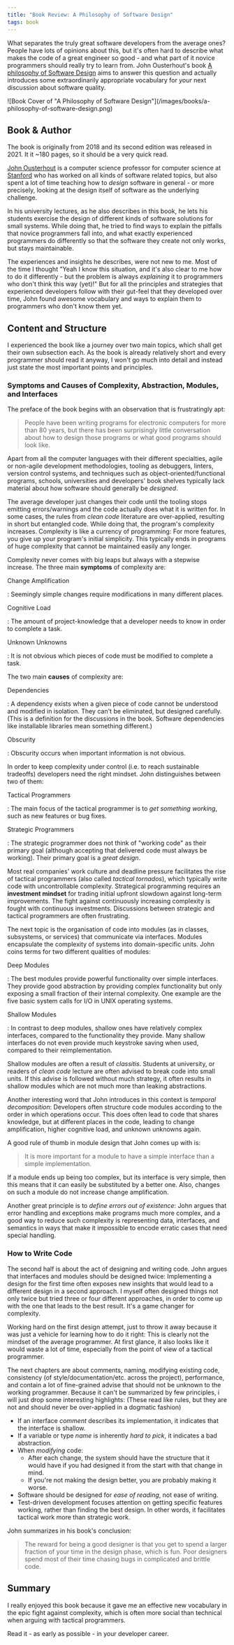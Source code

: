 ```yaml
---
title: "Book Review: A Philosophy of Software Design"
tags: book
---
```


What separates the truly great software developers from the average ones?
People have lots of opinions about this, but it's often hard to describe what
makes the code of a great engineer so good - and what part of it novice
programmers should really try to learn from.
John Ousterhout's book [A philosophy of Software Design](https://amzn.to/3B8ufgM)
aims to answer this question and actually introduces some extraordinarily
appropriate vocabulary for *your* next discussion about software quality.

<!--more-->


<div class="book-cover">
  ![Book Cover of "A Philosophy of Software Design"](/images/books/a-philosophy-of-software-design.png)
</div>

## Book & Author

The book is originally from 2018 and its second edition was released in 2021.
It it ~180 pages, so it should be a very quick read.

[John Ousterhout](https://en.wikipedia.org/wiki/John_Ousterhout) is a computer
science professor for computer science at [Stanford](https://web.stanford.edu/~ouster)
who has worked on all kinds of software related topics, but also spent a lot of
time teaching how to *design* software in general - or more precisely, looking
at the design itself of software as the underlying challenge.

In his university lectures, as he also describes in this book, he lets his
students exercise the design of different kinds of software solutions for small
systems.
While doing that, he tried to find ways to explain the pitfalls that novice
programmers fall into, and what exactly experienced programmers do differently
so that the software they create not only works, but stays maintainable.

The experiences and insights he describes, were not new to me.
Most of the time I thought "Yeah I know this situation, and it's also clear to
me how to do it differently - but the problem is always *explaining* it to
programmers who don't think this way (yet)!"
But for all the principles and strategies that experienced developers follow
with their gut-feel that they developed over time, John found awesome vocabulary
and ways to explain them to programmers who don't know them yet.

## Content and Structure

I experienced the book like a journey over two main topics, which shall get
their own subsection each.
As the book is already relatively short and every programmer should read it
anyway, I won't go much into detail and instead just state the most important
points and principles.

### Symptoms and Causes of Complexity, Abstraction, Modules, and Interfaces

The preface of the book begins with an observation that is frustratingly apt:

> People have been writing programs for electronic computers for more than 80
> years, but there has been surprisingly little conversation about how to design
> those programs or what good programs should look like.

Apart from all the computer languages with their different specialties,
agile or non-agile development methodologies, tooling as debuggers, linters,
version control systems, and techniques such as object-oriented/functional
programs, schools, universities and developers' book shelves typically lack
material about how software should generally be *designed*.

The average developer just changes their code until the tooling stops emitting
errors/warnings and the code actually does what it is written for.
In some cases, the rules from *clean code* literature are over-applied,
resulting in short but entangled code.
While doing that, the program's complexity increases.
Complexity is like a currency of programming: For more features, you give up
your program's initial simplicity.
This typically ends in programs of huge complexity that cannot be maintained
easily any longer.

Complexity never comes with big leaps but always with a stepwise increase.
The three main **symptoms** of complexity are:

Change Amplification

: Seemingly simple changes require modifications in many different places.

Cognitive Load

: The amount of project-knowledge that a developer needs to know in order to
  complete a task.

Unknown Unknowns

: It is not obvious which pieces of code must be modified to complete a task.

The two main **causes** of complexity are:

Dependencies

: A dependency exists when a given piece of code cannot be understood and
  modified in isolation. They can't be eliminated, but designed carefully.
  (This is a definition for the discussions in the book.
  Software dependencies like installable libraries mean something different.)

Obscurity

: Obscurity occurs when important information is not obvious.

In order to keep complexity under control (i.e. to reach sustainable tradeoffs)
developers need the right mindset.
John distinguishes between two of them:

Tactical Programmers

: The main focus of the tactical programmer is to *get something working*, such
  as new features or bug fixes.

Strategic Programmers

: The strategic programmer does not think of "working code" as their primary
  goal (although accepting that delivered code must always be working).
  Their primary goal is a *great design*.

Most real companies' work culture and deadline pressure facilitates the rise of
tactical programmers (also called *tactical tornados*), which typically write
code with uncontrollable complexity.
Strategical programming requires an **investment mindset** for trading initial
upfront slowdown against long-term improvements.
The fight against continuously increasing complexity is fought with continuous
investments.
Discussions between strategic and tactical programmers are often frustrating.

The next topic is the organisation of code into modules (as in classes,
subsystems, or services) that communicate via interfaces.
Modules encapsulate the complexity of systems into domain-specific units.
John coins terms for two different qualities of modules:

Deep Modules

: The best modules provide powerful functionality over simple interfaces.
  They provide good abstraction by providing complex functionality but only
  exposing a small fraction of their internal complexity.
  One example are the five basic system calls for I/O in UNIX operating systems.

Shallow Modules

: In contrast to deep modules, shallow ones have relatively complex interfaces,
  compared to the functionality they provide.
  Many shallow interfaces do not even provide much keystroke saving when used,
  compared to their reimplementation.

Shallow modules are often a result of *classitis*.
Students at university, or readers of *clean code* lecture are often advised to
break code into small units.
If this advise is followed without much strategy, it often results in shallow
modules which are not much more than leaking abstractions.

Another interesting word that John introduces in this context is *temporal
decomposition*:
Developers often structure code modules according to the order
in which operations occur.
This does often lead to code that shares knowledge, but at different places in
the code, leading to change amplification, higher cognitive load, and unknown
unknowns again.

A good rule of thumb in module design that John comes up with is:

> It is more important for a module to have a simple interface than a simple
> implementation.

If a module ends up being too complex, but its interface is very simple, then
this means that it can easily be substituted by a better one.
Also, changes on such a module do not increase change amplification.

Another great principle is to *define errors out of existence*:
John argues that error handling and exceptions make programs much more complex,
and a good way to reduce such complexity is representing data, interfaces, and
semantics in ways that make it impossible to encode erratic cases that need
special handling.

### How to Write Code

The second half is about the act of designing and writing code.
John argues that interfaces and modules should be designed twice:
Implementing a design for the first time often exposes new insights that would
lead to a different design in a second approach.
I myself often designed things not only twice but tried three or four different
approaches, in order to come up with the one that leads to the best result.
It's a game changer for complexity.

Working hard on the first design attempt, just to throw it away because it was
just a vehicle for learning how to do it right:
This is clearly not the mindset of the average programmer.
At first glance, it also looks like it would waste a lot of time, especially
from the point of view of a tactical programmer.

The next chapters are about comments, naming, modifying existing code,
consistency (of style/documentation/etc. across the project), performance,
and contain a lot of fine-grained advise that should not be unknown to the
working programmer.
Because it can't be summarized by few principles, i will just drop some
interesting highlights:
(These read like rules, but they are not and should never be over-applied in a
dogmatic fashion)

- If an interface *comment* describes its implementation, it indicates that
  the interface is shallow.
- If a variable or type *name* is inherently *hard to pick*, it indicates a
  bad abstraction.
- When *modifying* code:
  - After each change, the system should have the structure that it would have
    if you had designed it from the start with that change in mind.
  - If you're not making the design better, you are probably making it worse.
- Software should be designed for *ease of reading*, not ease of writing.
- Test-driven development focuses attention on getting specific features
  working, rather than finding the best design.
  In other words, it facilitates tactical work more than strategic work.

John summarizes in his book's conclusion:

> The reward for being a good designer is that you get to spend a larger
> fraction of your time in the design phase, which is fun.
> Poor designers spend most of their time chasing bugs in complicated and
> brittle code.

## Summary

I really enjoyed this book because it gave me an effective new vocabulary in the
epic fight against complexity, which is often more social than technical when
arguing with tactical programmers.

Read it - as early as possible - in your developer career.
